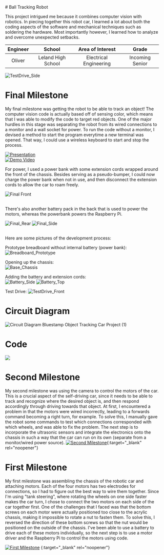 
﻿# Ball Tracking Robot

This project intrigued me because it combines computer vision with robotics. In piecing together this robot car, I learned a lot about both the coding aspects of the software and mechanical techniques such as soldering the hardware. Most importantly however, I learned how to analyze and overcome unexpected setbacks.

| **Engineer** | **School** | **Area of Interest** | **Grade** |
|:--:|:--:|:--:|:--:|
| Oliver | Leland High School | Electrical Engineering | Incoming Senior

![TestDrive_Side](https://user-images.githubusercontent.com/86201494/127748388-1ccb7bc7-0261-495d-81ad-5f490af8f162.JPG)

# Final Milestone
My final milestone was getting the robot to be able to track an object! The computer vision code is actually based off of sensing color, which means that I was able to modify the code to target red objects. One of the major hurdles in this stage was separating the robot from its wired connections to a monitor and a wall socket for power. To run the code without a monitor, I devised a method to start the program everytime a new terminal was opened. That way, I could use a wireless keyboard to start and stop the process.

[![Presentation](https://res.cloudinary.com/marcomontalbano/image/upload/v1627082457/video_to_markdown/images/youtube--0_jq7dRB8Sw-c05b58ac6eb4c4700831b2b3070cd403.jpg)](https://youtu.be/0_jq7dRB8Sw "Presentation") <br>
[![Demo Video](https://res.cloudinary.com/marcomontalbano/image/upload/v1627064853/video_to_markdown/images/youtube--j8l3IfQUkO0-c05b58ac6eb4c4700831b2b3070cd403.jpg)](https://youtu.be/j8l3IfQUkO0 "Demo Video")

For power, I used a power bank with some extension cords wrapped around the front of the chassis. Besides serving as a pseudo-bumper, I could now charge the power bank when not in use, and then disconnect the extension cords to allow the car to roam freely. 


![Final Front](https://user-images.githubusercontent.com/86201494/126851031-ebab24cc-b4ef-4eb4-b583-f27bc535da17.JPG)


<br> There's also another battery pack in the back that is used to power the motors, whereas the powerbank powers the Raspberry Pi.  

![Final_Rear](https://user-images.githubusercontent.com/86201494/127726107-025c32f8-ee62-4b23-a018-9409b15d51bf.JPG)
![Final_Side](https://user-images.githubusercontent.com/86201494/127726120-4cd1b53c-60a1-4294-87f2-9ef85af9716b.JPG)


<br>
Here are some pictures of the development process:   


Prototype breadboard without internal battery (power bank):  
![Breadboard_Prototype](https://user-images.githubusercontent.com/86201494/127726509-9221f7d8-02d7-4a32-a012-1ef3b41beec9.JPG)


Opening up the chassis:  
![Base_Chassis](https://user-images.githubusercontent.com/86201494/127726455-93188820-2abe-4f2e-91eb-ff65016d5f15.JPG)



Adding the battery and extension cords:  
![Battery_Side](https://user-images.githubusercontent.com/86201494/127726515-451a7648-44da-4725-9d9f-453a94f6dc5f.JPG)
![Battery_Top](https://user-images.githubusercontent.com/86201494/127726520-3de7fb87-be8c-4535-a1a8-7b67eb23f923.JPG)

Test Drive:
![TestDrive_Front](https://user-images.githubusercontent.com/86201494/127748407-d781326a-b3b4-437f-9d65-43fce54b40fe.JPG)

# Circuit Diagram 
![Circuit Diagram Bluestamp Object Tracking Car Project (1)](https://user-images.githubusercontent.com/86201494/127726572-42458bc6-82ed-446f-9336-1d3ca15571b5.png)

# Code

![](https://user-images.githubusercontent.com/86201494/127725883-994587a1-979d-4523-9a25-bd331f0025f2.png)

# Second Milestone
My second milestone was using the camera to control the motors of the car. This is a crucial aspect of the self-driving car, since it needs to be able to track and recognize where the desired object is, and then respond accordingly through driving towards that object. At first, I encountered a problem in that the motors were wired incorrectly, leading to a forwards command becoming a right turn, for example. To solve this, I manually gave the robot some commands to test which connections corresponded with which wheels, and was able to fix the problem. The next step is to incorporate the ultrasonic sensors and integrate the electronics onto the chassis in such a way that the car can run on its own (separate from a monitor/wired power source).
[![Second Milestone](https://res.cloudinary.com/marcomontalbano/image/upload/v1626726535/video_to_markdown/images/youtube--5PqLjs-i1NA-c05b58ac6eb4c4700831b2b3070cd403.jpg)](https://www.youtube.com/watch?v=5PqLjs-i1NA "Second Milestone"){:target="_blank" rel="noopener"}

# First Milestone
  

My first milestone was assembling the chassis of the robotic car and attaching motors. Each of the four motors has two electrodes for connections, so I had to figure out the best way to wire them together. Since I'm using "tank steering", where rotating the wheels on one side faster makes the car turn, I chose to connect the two motors on each side of the car together first. One of the challenges that I faced was that the bottom screws on each motor were actually positioned too close to the acrylic chassis, making it impossible to rotate a nut to fasten them. To solve this, I reversed the direction of these bottom screws so that the nut would be positioned on the outside of the chassis. I've been able to use a battery to drive each of these motors individually, so the next step is to use a motor driver and the Raspberry Pi to control the motors using code.

[![First Milestone](https://res.cloudinary.com/marcomontalbano/image/upload/v1626118853/video_to_markdown/images/youtube--XxPROW2PbTg-c05b58ac6eb4c4700831b2b3070cd403.jpg)](https://youtu.be/XxPROW2PbTg "First Milestone")
{:target="_blank" rel="noopener"}

